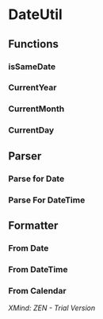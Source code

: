 # DateUtil

## Functions

### isSameDate

### CurrentYear

### CurrentMonth

### CurrentDay

## Parser

### Parse for Date

### Parse For DateTime

## Formatter

### From Date

### From DateTime

### From Calendar

*XMind: ZEN - Trial Version*